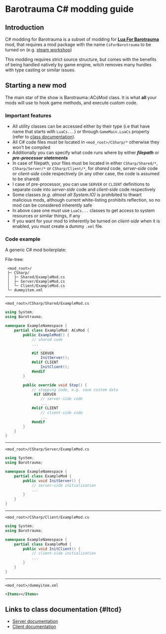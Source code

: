 # Barotrauma C# modding guide

## Introduction

C# modding for Barotrauma is a subset of modding for **[Lua For Barotrauma](https://github.com/evilfactory/Barotrauma-lua-attempt)** mod,
that requires a mod package with the name `CsForBarotrauma` to be turned on (e.g. [steam workshop](https://steamcommunity.com/sharedfiles/filedetails/?id=2795927223))

This modding requires strict source structure, but comes with the benefits of being handled natively by game engine, witch removes many hurdles with type casting or similar issues.

## Starting a new mod

The main star of the show is Barotrauma::ACsMod class. It is what **all** your mods will use to hook game methods, and execute custom code.

### Important features

- All utility classes can be accessed either by their type (i.e that have name that starts with `LuaCs...`) or through `GameMain.LuaCs` property (refer to [class documentation](#ltcd)).
- All C# code files must be located in `<mod_root>/CSharp/*` otherwise they won't be compiled
- Additionally you can specify what code runs where by either ***filepath*** or ***pre-processor statements***
- In case of filepath, your files must be located in either `CSharp/Shared/*`, `CSharp/Server/*` or `CSharp/Client/*`, for *shared* code, *server-side* code or *client-side* code respectively (in any other case, the code is assumed to be shared)
- I case of pre-processor, you can use `SERVER` or `CLIENT` definitions to separate code into *server-side* code and *client-side* code respectively
- Some classes *(e.g. almost all System.IO)* is prohibited to thwart malicious mods, although current white-listing prohibits reflection, so no mod can be considered inherently safe
- In above case one must use `LuaCs...` classes to get access to system resources or similar things, if any
- If you want for your mod to inherently be turned on *client-side* when it is enabled, you must create a dummy `.xml` file.

### Code example

A generic C# mod boilerplate:

File-tree:
```
 <mod_root>/
 ├─ CSharp/
 │  ├─ Shared/ExampleMod.cs
 │  ├─ Server/ExampleMod.cs
 │  └─ Client/ExampleMod.cs
 └─ dummyitem.xml
```

____
`<mod_root>/CSharp/Shared/ExampleMod.cs`

```csharp
using System;
using Barotrauma;

namespace ExampleNamespace {
    partial class ExampleMod: ACsMod {
        public ExampleMod() {
            // shared code
            ...

            #if SERVER
                InitServer();
            #elif CLIENT
                InitClient();
            #endif
        }

        public override void Stop() {
            // stopping code, e.g. save custom data
             #if SERVER
                // server-side code
                ...
            #elif CLIENT
                // client-side code
                ...
            #endif
        }
    }
}
```

____
`<mod_root>/CSharp/Server/ExampleMod.cs`

```csharp
using System;
using Barotrauma;

namespace ExampleNamespace {
    partial class ExampleMod {
        public void InitServer() {
            // server-side initialization
            ...
        }
    }
}
```

____
`<mod_root>/CSharp/Client/ExampleMod.cs`

```csharp
using System;
using Barotrauma;

namespace ExampleNamespace {
    partial class ExampleMod {
        public void InitClient() {
            // client-side initialization
            ...
        }
    }
}
```

____
`<mod_root>/dummyitem.xml`

```xml
<Items></Items> 
```

## Links to class documentation {#ltcd}

- [Server documentation](../baro-server/html/index.html)
- [Client documentation](../baro-client/html/index.html)
